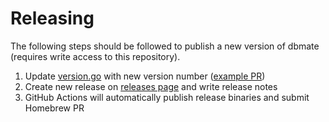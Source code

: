 # Releasing

The following steps should be followed to publish a new version of dbmate (requires write access to this repository).

1. Update [version.go](/pkg/dbmate/version.go) with new version number ([example PR](https://github.com/amacneil/dbmate/pull/146/files))
2. Create new release on [releases page](https://github.com/amacneil/dbmate/releases) and write release notes
3. GitHub Actions will automatically publish release binaries and submit Homebrew PR

